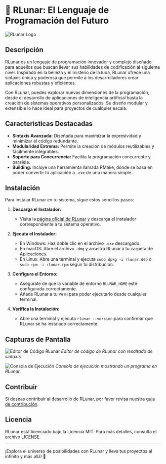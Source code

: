 # 🌙 RLunar: El Lenguaje de Programación del Futuro

![RLunar Logo](https://via.placeholder.com/150)


## Descripción

RLunar es un lenguaje de programación innovador y complejo diseñado para aquellos que buscan llevar sus habilidades de codificación al siguiente nivel. Inspirado en la belleza y el misterio de la luna, RLunar ofrece una sintaxis única y poderosa que permite a los desarrolladores crear aplicaciones robustas y eficientes.

Con RLunar, puedes explorar nuevas dimensiones de la programación, desde el desarrollo de aplicaciones de inteligencia artificial hasta la creación de sistemas operativos personalizados. Su diseño modular y extensible lo hace ideal para proyectos de cualquier escala.

## Características Destacadas

- **Sintaxis Avanzada:** Diseñada para maximizar la expresividad y minimizar el código redundante.
- **Modularidad Extrema:** Permite la creación de módulos reutilizables y fácilmente integrables.
- **Soporte para Concurrencia:** Facilita la programación concurrente y paralela.
- **Building:** Incluye una herramienta llamada RMake, dónde se basa en poder convertir tú aplicación a `.exe` de una manera simple.

## Instalación

Para instalar RLunar en tu sistema, sigue estos sencillos pasos:

1. **Descarga el Instalador:**
   - Visita la [página oficial de RLunar](https://www.rlunarlang.org) y descarga el instalador correspondiente a tu sistema operativo.

2. **Ejecuta el Instalador:**
   - En Windows: Haz doble clic en el archivo `.exe` descargado.
   - En macOS: Abre el archivo `.dmg` y arrastra RLunar a tu carpeta de Aplicaciones.
   - En Linux: Abre una terminal y ejecuta `sudo dpkg -i rlunar.deb` o `sudo rpm -i rlunar.rpm` según tu distribución.

3. **Configura el Entorno:**
   - Asegúrate de que la variable de entorno `RLUNAR_HOME` esté configurada correctamente.
   - Añade RLunar a tu `PATH` para poder ejecutarlo desde cualquier terminal.

4. **Verifica la Instalación:**
   - Abre una terminal y ejecuta `rlunar --version` para confirmar que RLunar se ha instalado correctamente.

## Capturas de Pantalla

![Editor de Código RLunar](https://via.placeholder.com/600x400)
*Editor de código de RLunar con resaltado de sintaxis.*

![Consola de Ejecución](https://via.placeholder.com/600x400)
*Consola de ejecución mostrando un programa en RLunar.*

## Contribuir

Si deseas contribuir al desarrollo de RLunar, por favor revisa nuestra [guía de contribución](https://www.rlunarlang.org/contribute).

## Licencia

RLunar está licenciado bajo la Licencia MIT. Para más detalles, consulta el archivo [LICENSE](LICENSE).

---

¡Explora el universo de posibilidades con RLunar y lleva tus proyectos al infinito y más allá! 🚀